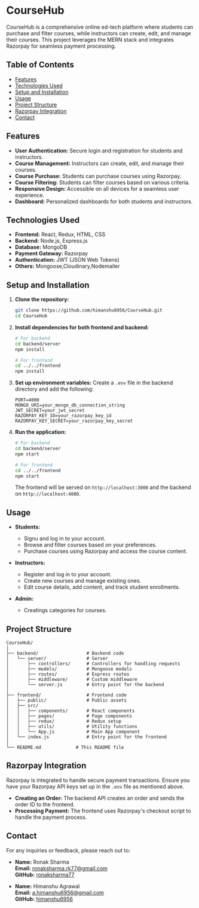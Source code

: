 

# CourseHub

CourseHub is a comprehensive online ed-tech platform where students can purchase and filter courses, while instructors can create, edit, and manage their courses. This project leverages the MERN stack and integrates Razorpay for seamless payment processing.

## Table of Contents

- [Features](#features)
- [Technologies Used](#technologies-used)
- [Setup and Installation](#setup-and-installation)
- [Usage](#usage)
- [Project Structure](#project-structure)
- [Razorpay Integration](#razorpay-integration)
- [Contact](#contact)

## Features

- **User Authentication:** Secure login and registration for students and instructors.
- **Course Management:** Instructors can create, edit, and manage their courses.
- **Course Purchase:** Students can purchase courses using Razorpay.
- **Course Filtering:** Students can filter courses based on various criteria.
- **Responsive Design:** Accessible on all devices for a seamless user experience.
- **Dashboard:** Personalized dashboards for both students and instructors.

## Technologies Used

- **Frontend:** React, Redux, HTML, CSS
- **Backend:** Node.js, Express.js
- **Database:** MongoDB
- **Payment Gateway:** Razorpay
- **Authentication:** JWT (JSON Web Tokens)
- **Others:** Mongoose,Cloudinary,Nodemailer

## Setup and Installation

1. **Clone the repository:**
    ```sh
    git clone https://github.com/himanshu6956/CourseHub.git
    cd CourseHub
    ```

2. **Install dependencies for both frontend and backend:**
    ```sh
    # For backend
    cd backend/server
    npm install

    # For frontend
    cd ../../frontend
    npm install
    ```

3. **Set up environment variables:**
    Create a `.env` file in the backend directory and add the following:
    ```env
    PORT=4000
    MONGO_URI=your_mongo_db_connection_string
    JWT_SECRET=your_jwt_secret
    RAZORPAY_KEY_ID=your_razorpay_key_id
    RAZORPAY_KEY_SECRET=your_razorpay_key_secret
    ```

4. **Run the application:**
    ```sh
    # For backend
    cd backend/server
    npm start

    # For frontend
    cd ../../frontend
    npm start
    ```

    The frontend will be served on `http://localhost:3000` and the backend on `http://localhost:4000`.

## Usage

- **Students:**
  - Signu and log in to your account.
  - Browse and filter courses based on your preferences.
  - Purchase courses using Razorpay and access the course content.

- **Instructors:**
  - Register and log in to your account.
  - Create new courses and manage existing ones.
  - Edit course details, add content, and track student enrollments.
 
- **Admin:**
  - Creatings categories for courses. 

## Project Structure

```
CourseHub/
│
├── backend/                  # Backend code
│   └── server/               # Server
│       ├── controllers/      # Controllers for handling requests
│       ├── models/           # Mongoose models
│       ├── routes/           # Express routes
│       ├── middleware/       # Custom middleware
│       └── server.js         # Entry point for the backend
│
├── frontend/                 # Frontend code
│   ├── public/               # Public assets
│   ├── src/
│   │   ├── components/       # React components
│   │   ├── pages/            # Page components
│   │   ├── redux/            # Redux setup
│   │   ├── utils/            # Utility functions
│   │   └── App.js            # Main App component
│   └── index.js              # Entry point for the frontend
│
└── README.md             # This README file
```

## Razorpay Integration

Razorpay is integrated to handle secure payment transactions. Ensure you have your Razorpay API keys set up in the `.env` file as mentioned above.

- **Creating an Order:**
  The backend API creates an order and sends the order ID to the frontend.
- **Processing Payment:**
  The frontend uses Razorpay's checkout script to handle the payment process.

## Contact

For any inquiries or feedback, please reach out to:

- **Name:** Ronak Sharma  
  **Email:** [ronaksharma.rk77@gmail.com](mailto:ronaksharma.rk77@gmail.com)  
  **GitHub:** [ronaksharma77](https://github.com/ronaksharma77)

- **Name:** Himanshu Agrawal  
  **Email:** [a.himanshu6956@gmail.com](mailto:a.himanshu6956@gmail.com)  
  **GitHub:** [himanshu6956](https://github.com/himanshu6956)


